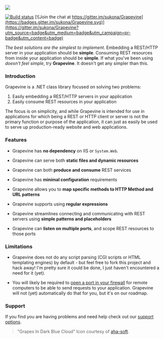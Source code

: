 ![](https://raw.githubusercontent.com/sukona/Grapevine/master/img/grapevine.png)

[![Build status](https://ci.appveyor.com/api/projects/status/wnn2r520922eex78/branch/master?svg=true&retina=true&passingText=master%20-%20passing&pendingText=master%20-%20pending&failingText=master%20-%20failing)](https://ci.appveyor.com/project/scottoffen/grapevine/branch/master)
[![Join the chat at https://gitter.im/sukona/Grapevine](https://badges.gitter.im/sukona/Grapevine.svg)](https://gitter.im/sukona/Grapevine?utm_source=badge&utm_medium=badge&utm_campaign=pr-badge&utm_content=badge)


*The best solutions are the simplest to implement*. Embedding a REST/HTTP server in your application should be **simple**. Consuming REST resources from inside your application should be **simple**. If what you've been using *doesn't feel simple*, try **Grapevine**. It doesn't get any simpler than this.

### Introduction ###

Grapevine is a .NET class library focused on solving two problems:

1. Easily embedding a REST/HTTP servers in your application
2. Easily consume REST resources in your application

The focus is on simplicity, and while Grapevine is intended for use in applications for which being a REST or HTTP client or server is not the primary function or purpose of the application, it can just as easily be used to serve up production-ready website and web applications.

### Features ###

- Grapevine has **no dependency** on IIS or `System.Web`.

- Grapevine can serve both **static files and dynamic resources**

- Grapevine can both **produce and consume** REST services

- Grapevine has **minimal configuration** requirements

- Grapevine allows you to **map specific methods to HTTP Method and URL patterns**

- Grapevine supports using **regular expressions**

- Grapevine streamlines connecting and communicating with REST servers using **simple patterns and placeholders**

- Grapevine can **listen on multiple ports**, and scope REST resources to those ports

### Limitations ###

- Grapevine does not do any script parsing (CGI scripts or HTML templating engines) by default - but feel free to fork this project and hack away! I'm pretty sure it could be done, I just haven't encountered a need for it (yet).

- You will likely be required to [open a port in your firewall](http://www.dummies.com/how-to/content/how-to-open-a-port-in-the-windows-7-firewall.html) for remote computers to be able to send requests to your application. Grapevine will not (yet) automatically do that for you, but it's on our roadmap.

### Support ###

If you find you are having problems and need help check out our [support options](https://github.com/sukona/Grapevine/blob/master/SUPPORT.md).

> "Grapes In Dark Blue Cloud" Icon courtesy of [aha-soft](http://www.aha-soft.com/free-icons/free-dark-blue-cloud-icons/).
